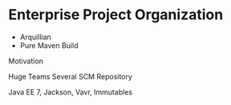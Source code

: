 #  Enterprise Project Organization

* Arquillian
* Pure Maven Build



Motivation

Huge Teams
Several SCM Repository

Java EE 7, Jackson, Vavr, Immutables